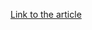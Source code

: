 [Link to the article](https://www.mcafee.com/blogs/other-blogs/mcafee-labs/mcafee-defenders-blog-netwalker/)
